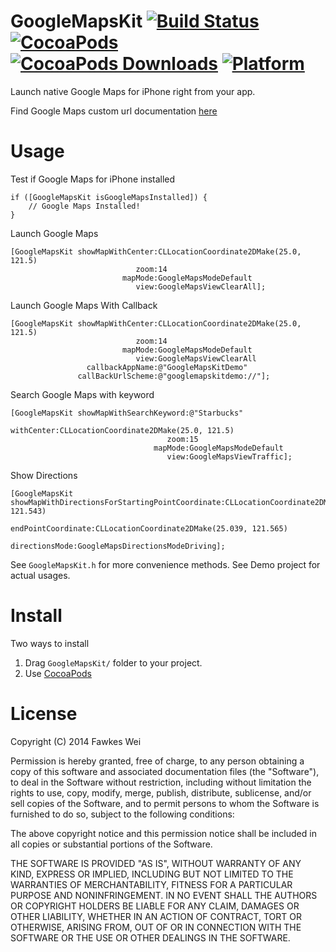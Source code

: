 # GoogleMapsKit [![Build Status](https://travis-ci.org/fawkeswei/GoogleMapsKit.svg?branch=master)](https://travis-ci.org/fawkeswei/GoogleMapsKit) [![CocoaPods](https://img.shields.io/cocoapods/v/GoogleMapsKit.svg)](https://img.shields.io/cocoapods/v/GoogleMapsKit.svg) [![CocoaPods Downloads](https://img.shields.io/cocoapods/dt/GoogleMapsKit.svg)](https://img.shields.io/cocoapods/dt/GoogleMapsKit.svg) [![Platform](https://img.shields.io/cocoapods/p/GoogleMapsKit.svg?style=flat)](http://cocoadocs.org/docsets/GoogleMapsKit)


Launch native Google Maps for iPhone right from your app.

Find Google Maps custom url documentation [here](https://developers.google.com/maps/documentation/ios/urlscheme) 


# Usage

Test if Google Maps for iPhone installed

	if ([GoogleMapsKit isGoogleMapsInstalled]) {
		// Google Maps Installed!
	}
    	
Launch Google Maps

	[GoogleMapsKit showMapWithCenter:CLLocationCoordinate2DMake(25.0, 121.5)
	                            zoom:14
	                         mapMode:GoogleMapsModeDefault
	                            view:GoogleMapsViewClearAll];

Launch Google Maps With Callback

	[GoogleMapsKit showMapWithCenter:CLLocationCoordinate2DMake(25.0, 121.5)
	                            zoom:14
	                         mapMode:GoogleMapsModeDefault
	                            view:GoogleMapsViewClearAll
	                 callbackAppName:@"GoogleMapsKitDemo"
	               callBackUrlScheme:@"googlemapskitdemo://"];

Search Google Maps with keyword

	[GoogleMapsKit showMapWithSearchKeyword:@"Starbucks"
	                             withCenter:CLLocationCoordinate2DMake(25.0, 121.5)
	                                   zoom:15
	                                mapMode:GoogleMapsModeDefault
	                                   view:GoogleMapsViewTraffic];

	
Show Directions

    [GoogleMapsKit showMapWithDirectionsForStartingPointCoordinate:CLLocationCoordinate2DMake(25.027, 121.543)
                                                endPointCoordinate:CLLocationCoordinate2DMake(25.039, 121.565)
                                                    directionsMode:GoogleMapsDirectionsModeDriving];


See `GoogleMapsKit.h` for more convenience methods. See Demo project for actual usages.

# Install

Two ways to install

1. Drag `GoogleMapsKit/` folder to your project.
2. Use [CocoaPods](https://github.com/CocoaPods/CocoaPods)


# License

Copyright (C) 2014 Fawkes Wei

Permission is hereby granted, free of charge, to any person obtaining a copy of
this software and associated documentation files (the "Software"), to deal in
the Software without restriction, including without limitation the rights to
use, copy, modify, merge, publish, distribute, sublicense, and/or sell copies of
the Software, and to permit persons to whom the Software is furnished to do so,
subject to the following conditions:

The above copyright notice and this permission notice shall be included in all
copies or substantial portions of the Software.

THE SOFTWARE IS PROVIDED "AS IS", WITHOUT WARRANTY OF ANY KIND, EXPRESS OR
IMPLIED, INCLUDING BUT NOT LIMITED TO THE WARRANTIES OF MERCHANTABILITY, FITNESS
FOR A PARTICULAR PURPOSE AND NONINFRINGEMENT. IN NO EVENT SHALL THE AUTHORS OR
COPYRIGHT HOLDERS BE LIABLE FOR ANY CLAIM, DAMAGES OR OTHER LIABILITY, WHETHER
IN AN ACTION OF CONTRACT, TORT OR OTHERWISE, ARISING FROM, OUT OF OR IN
CONNECTION WITH THE SOFTWARE OR THE USE OR OTHER DEALINGS IN THE SOFTWARE.
